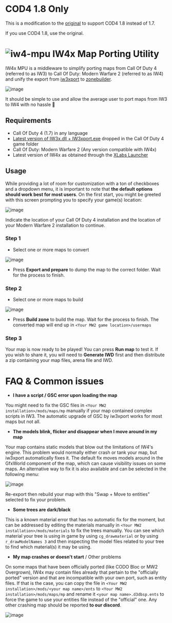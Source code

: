 # COD4 1.8 Only

This is a modification to the [original](https://github.com/XLabsProject/iw4x-map-porting-utility) to support COD4 1.8 instead of 1.7.

If you use COD4 1.8, use the original.

# ![iw4-mpu](Resources/cardicon_porterjustice.png) IW4x Map Porting Utility

IW4x MPU is a middleware to simplify porting maps from Call Of Duty 4 (referred to as IW3) to Call Of Duty: Modern Warfare 2 (referred to as IW4) and unify the export from [iw3xport](https://github.com/XLabsProject/iw3x-port) to [zonebuilder](https://github.com/XLabsProject/iw4x-client).

![image](https://user-images.githubusercontent.com/33836535/208086098-54f5a29b-8aeb-4b63-8186-a869abd0ff6c.png)

It should be simple to use and allow the average user to port maps from IW3 to IW4 with no hassle 🎉

## Requirements

- Call Of Duty 4 (1.7) in any language
- [Latest version of IW3x.dll + IW3xport.exe](https://github.com/XLabsProject/iw3x-port/releases/latest) dropped in the Call Of Duty 4 game folder
- Call Of Duty: Modern Warfare 2 (Any version compatible with IW4x)
- Latest version of IW4x as obtained through the [XLabs Launcher](https://github.com/XLabsProject/launcher)

## Usage

While providing a lot of room for customization with a ton of checkboxes and a dropdown menu, it is important to note that **the default options should work best for most users**.
On the first start, you might be greeted with this screen prompting you to specify your game(s) location:

![image](https://user-images.githubusercontent.com/33836535/208087357-012e8087-f841-48a3-8f38-eba7d1cb8647.png)

Indicate the location of your Call Of Duty 4 installation and the location of your Modern Warfare 2 installation to continue.

### Step 1

- Select one or more maps to convert

![image](https://user-images.githubusercontent.com/33836535/208087045-4fe6faff-e31c-4fa5-a252-f2e9e199921b.png)

- Press **Export and prepare** to dump the map to the correct folder. Wait for the process to finish.

### Step 2

- Select one or more maps to build

![image](https://user-images.githubusercontent.com/33836535/208087990-e8ec34c8-76cb-4904-982f-adb834381546.png)

- Press **Build zone** to build the map. Wait for the process to finish. The converted map will end up in `<Your MW2 game location>/usermaps`

### Step 3

Your map is now ready to be played! You can press **Run map** to test it.
If you wish to share it, you will need to **Generate IWD** first and then distribute a zip containing your map files, arena file and IWD.

# FAQ & Common issues

- **I have a script / GSC error upon loading the map**

You might need to fix the GSC files in `<Your MW2 installation>/mods/maps/mp` manually if your map contained complex scripts in IW3. The automatic upgrade of GSC by iw3xport works for most maps but not all.

- **The models blink, flicker and disappear when I move around in my map**

Your map contains static models that blow out the limitations of IW4's engine. This problem would normally either crash or tank your map, but iw3xport automatically fixes it. The default fix moves models around in the GfxWorld component of the map, which can cause visibility issues on some maps. An alternative way to fix it is also available and can be selected in the following menu:

![image](https://user-images.githubusercontent.com/33836535/208089247-532d6a61-74ef-4634-9a8e-6c622bd984d0.png)

Re-export then rebuild your map with this "Swap + Move to entities" selected to fix your problem.

- **Some trees are dark/black**

This is a known material error that has no automatic fix for the moment, but can be addressed by editing the materials manually in `<Your MW2 installation>/mods/materials` to fix the trees manually. You can see which material your tree is using in game by using `cg_drawmaterial` or by using `r_drawModelNames 3` and then inspecting the model files related to your tree to find which material(s) it may be using.

- **My map crashes or doesn't start** / Other problems

On some maps that have been officially ported (like CODO Bloc or MW2 Overgrown), IW4x may contain files already that pertain to the "officially ported" version and that are incompatible with your own port, such as entity files. If that is the case, you can copy the file in `<Your MW2 installation>/mods/<your map name>/ents` to `<Your MW2 installation>/mods/maps/mp` and rename it `<your map name>.d3dbsp.ents` to force the game to use your entities file instead of the "official" one.
Any other crashing map should be reported **to our discord**.

![image](https://user-images.githubusercontent.com/33836535/208088574-e6558cfe-3710-4670-a42f-cd0b71cc9a54.png)
